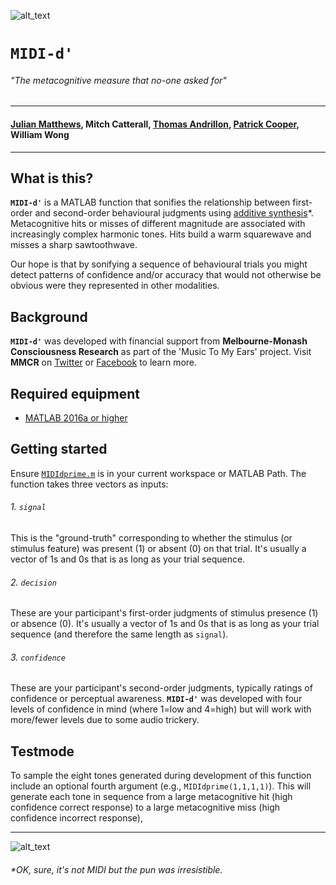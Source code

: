 ![alt_text][logo]

# `MIDI-d'`

###### *"The metacognitive measure that no-one asked for"*

***

#### [Julian Matthews](https://twitter.com/quined_quales), Mitch Catterall, [Thomas Andrillon](https://twitter.com/thandrillon), [Patrick Cooper](https://twitter.com/neurocoops), William Wong

***

## What is this?
**`MIDI-d'`** is a MATLAB function that sonifies the relationship between first-order and second-order behavioural judgments using [additive synthesis](https://en.wikipedia.org/wiki/Additive_synthesis)*. Metacognitive hits or misses of different magnitude are associated with increasingly complex harmonic tones. Hits build a warm squarewave and misses a sharp sawtoothwave. 

Our hope is that by sonifying a sequence of behavioural trials you might detect patterns of confidence and/or accuracy that would not otherwise be obvious were they represented in other modalities.

## Background
**`MIDI-d'`** was developed with financial support from **Melbourne-Monash Consciousness Research** as part of the 'Music To My Ears' project. Visit **MMCR** on [Twitter](https://twitter.com/MMConsciousness) or [Facebook](https://www.facebook.com/mmcr.edu.au/) to learn more.

## Required equipment

* [MATLAB 2016a or higher](https://www.mathworks.com/products/matlab.html)

## Getting started
Ensure [`MIDIdprime.m`](./MIDIdprime.m) is in your current workspace or MATLAB Path. The function takes three vectors as inputs: 

###### 1. `signal`
This is the "ground-truth" corresponding to whether the stimulus (or stimulus feature) was present (1) or absent (0) on that trial. It's usually a vector of 1s and 0s that is as long as your trial sequence.
###### 2. `decision`
These are your participant's first-order judgments of stimulus presence (1) or absence (0). It's usually a vector of 1s and 0s that is as long as your trial sequence (and therefore the same length as `signal`).
###### 3. `confidence`
These are your participant's second-order judgments, typically ratings of confidence or perceptual awareness. **`MIDI-d'`** was developed with four levels of confidence in mind (where 1=low and 4=high) but will work with more/fewer levels due to some audio trickery.

## Testmode
To sample the eight tones generated during development of this function include an optional fourth argument (e.g., `MIDIdprime(1,1,1,1)`). This will generate each tone in sequence from a large metacognitive hit (high confidence correct response) to a large metacognitive miss (high confidence incorrect response), 

***

![alt_text][avatar]


###### *OK, sure, it's not MIDI but the pun was irresistible.

[logo]: ../master/1500x500.jpeg "Melbourne Monash Consciousness Research"
[avatar]: https://avatars0.githubusercontent.com/u/18410581?v=3&s=96 "@quined_quales"
